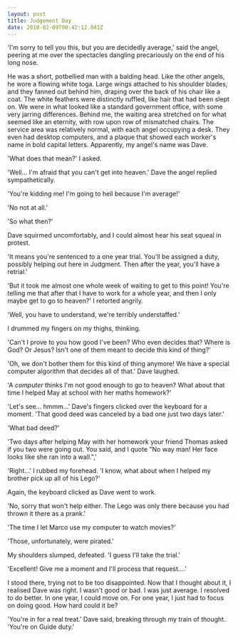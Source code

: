```yaml
---
layout: post
title: Judgement Day
date: 2018-02-09T00:42:12.041Z
---
```

'I'm sorry to tell you this, but you are decidedly average,' said the angel, peering at me over the spectacles dangling precariously on the end of his long nose. 

He was a short, potbellied man with a balding head. Like the other angels, he wore a flowing white toga. Large wings attached to his shoulder blades, and they fanned out behind him, draping over the back of his chair like a coat. The white feathers were distinctly ruffled, like hair that had been slept on. We were in what looked like a standard government office, with some very jarring differences. Behind me, the waiting area stretched on for what seemed like an eternity, with row upon row of mismatched chairs. The service area was relatively normal, with each angel occupying a desk. They even had desktop computers, and a plaque that showed each worker's name in bold capital letters. Apparently, my angel's name was Dave. 

'What does that mean?' I asked.

'Well... I'm afraid that you can't get into heaven.' Dave the angel replied sympathetically. 

'You're kidding me! I'm going to hell because I'm average!'

'No not at all.'

'So what then?' 

Dave squirmed uncomfortably, and I could almost hear his seat squeal in protest. 

'It means you're sentenced to a one year trial. You'll be assigned a duty, possibly helping out here in Judgment. Then after the year, you'll have a retrial.' 

'But it took me almost one whole week of waiting to get to this point! You're telling me that after that I have to work for a whole year, and then I only maybe get to go to heaven?' I retorted angrily.

'Well, you have to understand, we're terribly understaffed.' 

I drummed my fingers on my thighs, thinking. 

'Can't I prove to you how good I've been? Who even decides that? Where is God? Or Jesus? Isn't one of them meant to decide this kind of thing?' 

'Oh, we don't bother them for this kind of thing anymore! We have a special computer algorithm that decides all of that.' Dave laughed. 

'A _computer_ thinks I'm not good enough to go to heaven? What about that time I helped May at school with her maths homework?'

'Let's see... hmmm...' Dave's fingers clicked over the keyboard for a moment. 'That good deed was canceled by a bad one just two days later.'

'What bad deed?'

'Two days after helping May with her homework your friend Thomas asked if you two were going out. You said, and I quote "No way man! Her face looks like she ran into a wall.",'

'Right...' I rubbed my forehead. 'I know, what about when I helped my brother pick up all of his Lego?'

Again, the keyboard clicked as Dave went to work.

'No, sorry that won't help either. The Lego was only there because you had thrown it there as a prank.'

'The time I let Marco use my computer to watch movies?'

'Those, unfortunately, were pirated.' 

My shoulders slumped, defeated. 'I guess I'll take the trial.'

'Excellent! Give me a moment and I'll process that request....' 

I stood there, trying not to be too disappointed. Now that I thought about it, I realised Dave was right. I wasn't good or bad. I was just average. I resolved to do better. In one year, I could move on. For one year, I just had to focus on doing good. How hard could it be? 

'You're in for a real treat.' Dave said, breaking through my train of thought. 'You're on Guide duty.'
